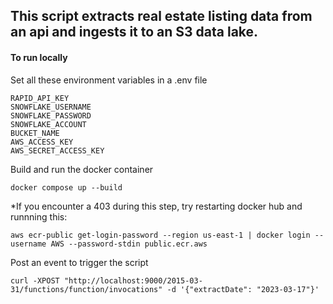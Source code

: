## This script extracts real estate listing data from an api and ingests it to an S3 data lake.

#### To run locally

Set all these environment variables in a .env file

```
RAPID_API_KEY
SNOWFLAKE_USERNAME
SNOWFLAKE_PASSWORD
SNOWFLAKE_ACCOUNT
BUCKET_NAME
AWS_ACCESS_KEY
AWS_SECRET_ACCESS_KEY
```

Build and run the docker container

`docker compose up --build`

*If you encounter a 403 during this step, try restarting docker hub and runnning this:

`aws ecr-public get-login-password --region us-east-1 | docker login --username AWS --password-stdin public.ecr.aws`

Post an event to trigger the script

`curl -XPOST "http://localhost:9000/2015-03-31/functions/function/invocations" -d '{"extractDate": "2023-03-17"}'`
